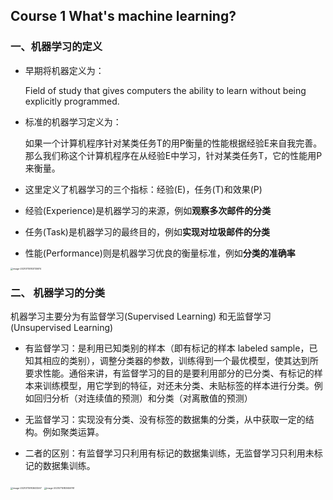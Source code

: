 ## Course 1 What's machine learning?



### 一、机器学习的定义



* 早期将机器定义为：

  Field of study that gives computers the ability to learn without being explicitly programmed.

* 标准的机器学习定义为：

  如果一个计算机程序针对某类任务T的用P衡量的性能根据经验E来自我完善。那么我们称这个计算机程序在从经验E中学习，针对某类任务T，它的性能用P来衡量。

* 这里定义了机器学习的三个指标：经验(E)，任务(T)和效果(P)

* 经验(Experience)是机器学习的来源，例如**观察多次邮件的分类**

* 任务(Task)是机器学习的最终目的，例如**实现对垃圾邮件的分类**

* 性能(Performance)则是机器学习优良的衡量标准，例如**分类的准确率**



<img src="C:\Users\eliochiu\AppData\Roaming\Typora\typora-user-images\image-20210715183735974.png" alt="image-20210715183735974" style="zoom: 25%;" />



### 二、 机器学习的分类



机器学习主要分为有监督学习(Supervised Learning) 和无监督学习(Unsupervised Learning)

* 有监督学习：是利用已知类别的样本（即有标记的样本 labeled sample，已知其相应的类别），调整分类器的参数，训练得到一个最优模型，使其达到所要求性能。通俗来讲，有监督学习的目的是要利用部分的已分类、有标记的样本来训练模型，用它学到的特征，对还未分类、未贴标签的样本进行分类。例如回归分析（对连续值的预测）和分类（对离散值的预测）

* 无监督学习：实现没有分类、没有标签的数据集的分类，从中获取一定的结构。例如聚类运算。

* 二者的区别：有监督学习只利用有标记的数据集训练，无监督学习只利用未标记的数据集训练。

  

<img src="C:\Users\eliochiu\AppData\Roaming\Typora\typora-user-images\image-20210715183633267.png" alt="image-20210715183633267" style="zoom: 25%;" />

<img src="C:\Users\eliochiu\AppData\Roaming\Typora\typora-user-images\image-20210715183659761.png" alt="image-20210715183659761" style="zoom: 25%;" />
